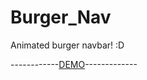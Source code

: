 # Burger_Nav

Animated burger navbar! :D

------------[DEMO](https://agexandro.github.io/Burger_Nav)-------------
